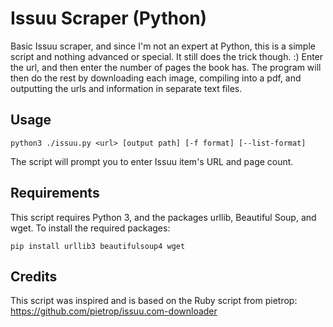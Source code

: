 # Issuu Scraper (Python)

Basic Issuu scraper, and since I'm not an expert at Python, this is a simple script and nothing advanced or special. It still does the trick though. :) Enter the url, and then enter the number of pages the book has. The program will then do the rest by downloading each image, compiling into a pdf, and outputting the urls and information in separate text files.

## Usage

    python3 ./issuu.py <url> [output path] [-f format] [--list-format]

The script will prompt you to enter Issuu item's URL and page count.

## Requirements

This script requires Python 3, and the packages urllib, Beautiful Soup, and wget. To install the required packages:

    pip install urllib3 beautifulsoup4 wget

## Credits

This script was inspired and is based on the Ruby script from pietrop: https://github.com/pietrop/issuu.com-downloader
